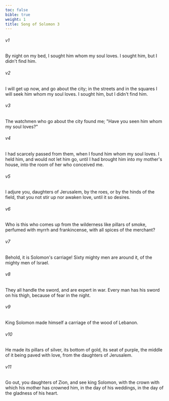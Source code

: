 ```yaml
---
toc: false
bible: true
weight: 1
title: Song of Solomon 3
---
```




###### v1 
By night on my bed, I sought him whom my soul loves. I sought him, but I didn't find him. 

###### v2 
I will get up now, and go about the city; in the streets and in the squares I will seek him whom my soul loves. I sought him, but I didn't find him. 

###### v3 
The watchmen who go about the city found me; "Have you seen him whom my soul loves?" 

###### v4 
I had scarcely passed from them, when I found him whom my soul loves. I held him, and would not let him go, until I had brought him into my mother's house, into the room of her who conceived me. 

###### v5 
I adjure you, daughters of Jerusalem, by the roes, or by the hinds of the field, that you not stir up nor awaken love, until it so desires. 

###### v6 
Who is this who comes up from the wilderness like pillars of smoke, perfumed with myrrh and frankincense, with all spices of the merchant? 

###### v7 
Behold, it is Solomon's carriage! Sixty mighty men are around it, of the mighty men of Israel. 

###### v8 
They all handle the sword, and are expert in war. Every man has his sword on his thigh, because of fear in the night. 

###### v9 
King Solomon made himself a carriage of the wood of Lebanon. 

###### v10 
He made its pillars of silver, its bottom of gold, its seat of purple, the middle of it being paved with love, from the daughters of Jerusalem. 

###### v11 
Go out, you daughters of Zion, and see king Solomon, with the crown with which his mother has crowned him, in the day of his weddings, in the day of the gladness of his heart.
